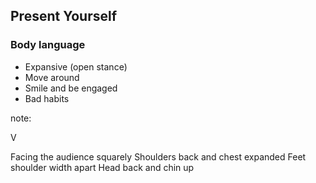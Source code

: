 ## Present Yourself

### Body language

* Expansive (open stance)
* Move around
* Smile and be engaged
* Bad habits

note:

V

Facing the audience squarely
Shoulders back and chest expanded
Feet shoulder width apart
Head back and chin up
